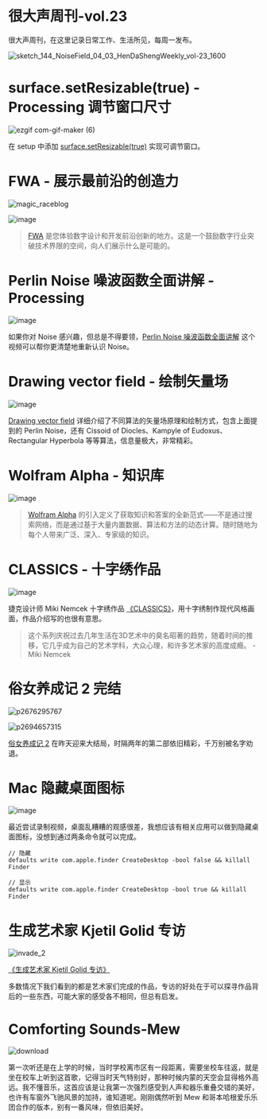 # 很大声周刊-vol.23
很大声周刊，在这里记录日常工作、生活所见，每周一发布。

![sketch_144_NoiseField_04_03_HenDaShengWeekly_vol-23_1600](https://user-images.githubusercontent.com/20842136/136767817-3297b8d4-07b1-452b-ade5-1e8968726d13.jpg)

# surface.setResizable(true) - Processing 调节窗口尺寸
![ezgif com-gif-maker (6)](https://user-images.githubusercontent.com/20842136/136767965-7763bb53-884e-4dc1-9be2-82271d0865a7.gif)

在 setup 中添加 [surface.setResizable(true)](https://processing.org/reference/setResizable_.html) 实现可调节窗口。

# FWA - 展示最前沿的创造力
![magic_raceblog](https://user-images.githubusercontent.com/20842136/136768538-9a9a2ca7-bb01-4b45-b0f6-4f56aba9decc.jpg)

![image](https://user-images.githubusercontent.com/20842136/136768797-5bd3defd-2eff-487f-b7cb-74a75831cc3d.png)

> [FWA](https://thefwa.com/) 是您体验数字设计和开发前沿创新的地方。这是一个鼓励数字行业突破技术界限的空间，向人们展示什么是可能的。

# Perlin Noise 噪波函数全面讲解 - Processing
![image](https://user-images.githubusercontent.com/20842136/136769168-77ec381b-ae4b-4410-ab33-4992e4b344bc.png)

如果你对 Noise 感兴趣，但总是不得要领，[Perlin Noise 噪波函数全面讲解](https://www.bilibili.com/video/BV1BA411i7t6?from=search&seid=5194792145114608778&spm_id_from=333.337.0.0) 这个视频可以帮你更清楚地重新认识 Noise。

# Drawing vector field - 绘制矢量场
![image](https://user-images.githubusercontent.com/20842136/136773595-fd1fc5e4-5853-43e3-b9cf-76055c7adf0c.png)

[Drawing vector field](https://generateme.wordpress.com/2016/04/24/drawing-vector-field/) 详细介绍了不同算法的矢量场原理和绘制方式，包含上面提到的 Perlin Noise，还有 Cissoid of Diocles、Kampyle of Eudoxus、Rectangular Hyperbola 等等算法，信息量极大，非常精彩。

# Wolfram Alpha - 知识库
![image](https://user-images.githubusercontent.com/20842136/136774682-bbde65f3-c056-4a3a-97e7-b37edae67a53.png)

> [Wolfram Alpha](https://www.wolframalpha.com/) 的引入定义了获取知识和答案的全新范式——不是通过搜索网络，而是通过基于大量内置数据、算法和方法的动态计算。随时随地为每个人带来广泛、深入、专家级的知识。

# CLASSICS - 十字绣作品
![image](https://user-images.githubusercontent.com/20842136/136769531-8b035524-7060-48fe-90da-42f386bef527.png)

捷克设计师 Miki Nemcek 十字绣作品 [《CLASSICS》](https://www.behance.net/gallery/121836317/CLASSICS?tracking_source=search_projects_recommended%7Cembroidery)，用十字绣制作现代风格画面，作品介绍写的也很有意思。

> 这个系列庆祝过去几年生活在3D艺术中的臭名昭著的趋势，随着时间的推移，它几乎成为自己的艺术学科，大众心理，和许多艺术家的高度成瘾。
> -Miki Nemcek

# 俗女养成记 2 完结
![p2676295767](https://user-images.githubusercontent.com/20842136/136771087-b256cf81-dec6-4a1a-8c29-bb990ad79709.jpg)

![p2694657315](https://user-images.githubusercontent.com/20842136/136771753-069e33d7-5494-402a-95ef-277901d6c81a.jpg)

[俗女养成记 2](https://movie.douban.com/subject/35215517/) 在昨天迎来大结局，时隔两年的第二部依旧精彩，千万别被名字劝退。

# Mac 隐藏桌面图标
![image](https://user-images.githubusercontent.com/20842136/136772213-bc6a9350-e96c-4859-8904-a4c10a66bfe6.png)

最近尝试录制视频，桌面乱糟糟的观感很差，我想应该有相关应用可以做到隐藏桌面图标，没想到通过两条命令就可以完成。

```
// 隐藏
defaults write com.apple.finder CreateDesktop -bool false && killall Finder

// 显示
defaults write com.apple.finder CreateDesktop -bool true && killall Finder
```
# 生成艺术家 Kjetil Golid 专访
![invade_2](https://user-images.githubusercontent.com/20842136/136775278-a303b260-7331-4cbf-bed8-f036686659f0.jpg)

[《生成艺术家 Kjetil Golid 专访》](https://www.artnome.com/news/2020/10/11/interview-with-generative-artist-kjetil-golid)

多数情况下我们看到的都是艺术家们完成的作品，专访的好处在于可以探寻作品背后的一些东西，可能大家的感受各不相同，但总有启发。

# Comforting Sounds-Mew
![download](https://user-images.githubusercontent.com/20842136/136770315-6d0f1643-d46e-49d2-9dd5-304d9f91da15.jpg)

第一次听还是在上学的时候，当时学校离市区有一段距离，需要坐校车往返，就是坐在校车上听到这首歌，记得当时天气特别好，那种时候内蒙的天空会显得格外高远。我不懂音乐，这首应该是让我第一次强烈感受到人声和器乐重叠交错的美好，也许有车窗外飞驰风景的加持，谁知道呢。刚刚偶然听到 Mew 和哥本哈根爱乐乐团合作的版本，别有一番风味，但依旧美好。

